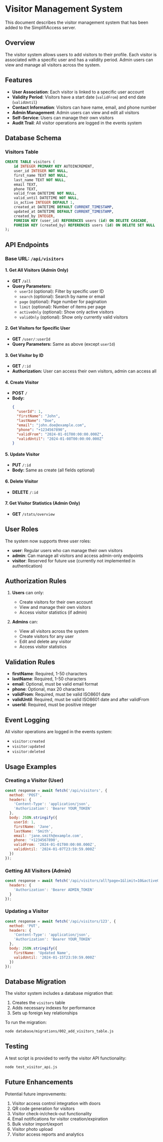 # Visitor Management System

This document describes the visitor management system that has been added to the SimplifiAccess server.

## Overview

The visitor system allows users to add visitors to their profile. Each visitor is associated with a specific user and has a validity period. Admin users can view and manage all visitors across the system.

## Features

- **User Association**: Each visitor is linked to a specific user account
- **Validity Period**: Visitors have a start date (`validFrom`) and end date (`validUntil`)
- **Contact Information**: Visitors can have name, email, and phone number
- **Admin Management**: Admin users can view and edit all visitors
- **Self-Service**: Users can manage their own visitors
- **Audit Trail**: All visitor operations are logged in the events system

## Database Schema

### Visitors Table

```sql
CREATE TABLE visitors (
    id INTEGER PRIMARY KEY AUTOINCREMENT,
    user_id INTEGER NOT NULL,
    first_name TEXT NOT NULL,
    last_name TEXT NOT NULL,
    email TEXT,
    phone TEXT,
    valid_from DATETIME NOT NULL,
    valid_until DATETIME NOT NULL,
    is_active INTEGER DEFAULT 1,
    created_at DATETIME DEFAULT CURRENT_TIMESTAMP,
    updated_at DATETIME DEFAULT CURRENT_TIMESTAMP,
    created_by INTEGER,
    FOREIGN KEY (user_id) REFERENCES users (id) ON DELETE CASCADE,
    FOREIGN KEY (created_by) REFERENCES users (id) ON DELETE SET NULL
);
```

## API Endpoints

### Base URL: `/api/visitors`

#### 1. Get All Visitors (Admin Only)
- **GET** `/all`
- **Query Parameters:**
  - `userId` (optional): Filter by specific user ID
  - `search` (optional): Search by name or email
  - `page` (optional): Page number for pagination
  - `limit` (optional): Number of items per page
  - `activeOnly` (optional): Show only active visitors
  - `validOnly` (optional): Show only currently valid visitors

#### 2. Get Visitors for Specific User
- **GET** `/user/:userId`
- **Query Parameters:** Same as above (except `userId`)

#### 3. Get Visitor by ID
- **GET** `/:id`
- **Authorization:** User can access their own visitors, admin can access all

#### 4. Create Visitor
- **POST** `/`
- **Body:**
  ```json
  {
    "userId": 1,
    "firstName": "John",
    "lastName": "Doe",
    "email": "john.doe@example.com",
    "phone": "+1234567890",
    "validFrom": "2024-01-01T00:00:00.000Z",
    "validUntil": "2024-01-08T00:00:00.000Z"
  }
  ```

#### 5. Update Visitor
- **PUT** `/:id`
- **Body:** Same as create (all fields optional)

#### 6. Delete Visitor
- **DELETE** `/:id`

#### 7. Get Visitor Statistics (Admin Only)
- **GET** `/stats/overview`

## User Roles

The system now supports three user roles:
- **user**: Regular users who can manage their own visitors
- **admin**: Can manage all visitors and access admin-only endpoints
- **visitor**: Reserved for future use (currently not implemented in authentication)

## Authorization Rules

1. **Users** can only:
   - Create visitors for their own account
   - View and manage their own visitors
   - Access visitor statistics (if admin)

2. **Admins** can:
   - View all visitors across the system
   - Create visitors for any user
   - Edit and delete any visitor
   - Access visitor statistics

## Validation Rules

- **firstName**: Required, 1-50 characters
- **lastName**: Required, 1-50 characters
- **email**: Optional, must be valid email format
- **phone**: Optional, max 20 characters
- **validFrom**: Required, must be valid ISO8601 date
- **validUntil**: Required, must be valid ISO8601 date and after validFrom
- **userId**: Required, must be positive integer

## Event Logging

All visitor operations are logged in the events system:
- `visitor:created`
- `visitor:updated`
- `visitor:deleted`

## Usage Examples

### Creating a Visitor (User)
```javascript
const response = await fetch('/api/visitors', {
  method: 'POST',
  headers: {
    'Content-Type': 'application/json',
    'Authorization': 'Bearer YOUR_TOKEN'
  },
  body: JSON.stringify({
    userId: 1,
    firstName: 'Jane',
    lastName: 'Smith',
    email: 'jane.smith@example.com',
    phone: '+1234567890',
    validFrom: '2024-01-01T00:00:00.000Z',
    validUntil: '2024-01-07T23:59:59.000Z'
  })
});
```

### Getting All Visitors (Admin)
```javascript
const response = await fetch('/api/visitors/all?page=1&limit=10&activeOnly=true', {
  headers: {
    'Authorization': 'Bearer ADMIN_TOKEN'
  }
});
```

### Updating a Visitor
```javascript
const response = await fetch('/api/visitors/123', {
  method: 'PUT',
  headers: {
    'Content-Type': 'application/json',
    'Authorization': 'Bearer YOUR_TOKEN'
  },
  body: JSON.stringify({
    firstName: 'Updated Name',
    validUntil: '2024-01-15T23:59:59.000Z'
  })
});
```

## Database Migration

The visitor system includes a database migration that:
1. Creates the `visitors` table
2. Adds necessary indexes for performance
3. Sets up foreign key relationships

To run the migration:
```bash
node database/migrations/002_add_visitors_table.js
```

## Testing

A test script is provided to verify the visitor API functionality:
```bash
node test_visitor_api.js
```

## Future Enhancements

Potential future improvements:
1. Visitor access control integration with doors
2. QR code generation for visitors
3. Visitor check-in/check-out functionality
4. Email notifications for visitor creation/expiration
5. Bulk visitor import/export
6. Visitor photo upload
7. Visitor access reports and analytics
